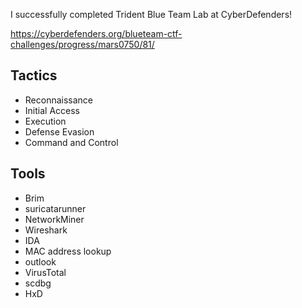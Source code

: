 I successfully completed Trident Blue Team Lab at CyberDefenders!

https://cyberdefenders.org/blueteam-ctf-challenges/progress/mars0750/81/ 

## Tactics 

- Reconnaissance
- Initial Access
- Execution
- Defense Evasion
- Command and Control

## Tools

- Brim
- suricatarunner
- NetworkMiner
- Wireshark
- IDA
- MAC address lookup
- outlook
- VirusTotal
- scdbg
- HxD
